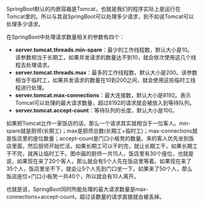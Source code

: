  SpringBoot默认的内嵌容器是Tomcat，也就是我们的程序实际上是运行在Tomcat里的。所以与其说SpringBoot可以处理多少请求，到不如说Tomcat可以处理多少请求。

 

在SpringBoot中处理请求数量相关的参数有四个：  
 

+ **server.tomcat.threads.min-spare**：最少的工作线程数，默认大小是10。该参数相当于长期工，如果并发请求的数量达不到10，就会依次使用这几个线程去处理请求。
+ **server.tomcat.threads.max**：最多的工作线程数，默认大小是200。该参数相当于临时工，如果并发请求的数量在10到200之间，就会使用这些临时工线程进行处理。
+ **server.tomcat.max-connections**：最大连接数，默认大小是8192。表示Tomcat可以处理的最大请求数量，超过8192的请求就会被放入到等待队列。
+ **server.tomcat.accept-count**：等待队列的长度，默认大小是100。



 如果把Tomcat比作一家饭店的话，那么一个请求其实就相当于一位客人。min-spare就是厨师(长期工)；max是厨师总数(长期工+临时工)；max-connections就是饭店里的座位数量；accept-count是门口小板凳的数量。来的客人优先坐到饭店里面，然后厨师开始忙活，如果长期工可以干的完，就让长期工干，如果长期工干不完，就再让临时工干。图中画的厨师一共15人，饭店里有30个座位，也就是说，如果现在来了20个客人，那么就会有5个人先在饭店里等着。如果现在来了35个人，饭店里坐不下，就会让5个人先到门口坐一下。如果来了50个人，那么饭店座位+门口小板凳一共40个，所以就会有10人离开。

也就是说，SpringBoot同时所能处理的最大请求数量是max-connections+accept-count，超过该数量的请求直接就会被丢掉。

 

